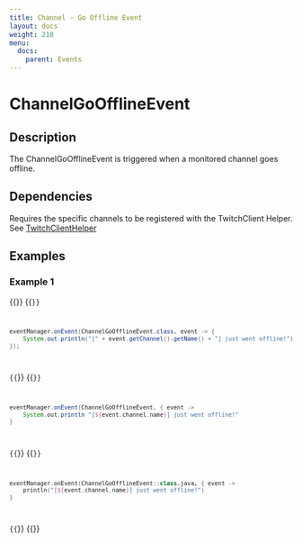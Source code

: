 ```yaml
---
title: Channel - Go Offline Event
layout: docs
weight: 210
menu: 
  docs:
    parent: Events
---
```


# ChannelGoOfflineEvent

## Description

The ChannelGoOfflineEvent is triggered when a monitored channel goes offline.

## Dependencies

Requires the specific channels to be registered with the TwitchClient Helper. See [TwitchClientHelper](../twitch4j/client-helper)

## Examples

### Example 1

{{<codeblocks>}}
{{<code Java>}}
```java
eventManager.onEvent(ChannelGoOfflineEvent.class, event -> {
	System.out.println("[" + event.getChannel().getName() + "] just went offline!");
});
```
{{</code>}}
{{<code Groovy>}}
```groovy
eventManager.onEvent(ChannelGoOfflineEvent, { event ->
	System.out.println "[${event.channel.name}] just went offline!"
}
```
{{</code>}}
{{<code Kotlin>}}
```kotlin
eventManager.onEvent(ChannelGoOfflineEvent::class.java, { event -> 
	println("[${event.channel.name}] just went offline!")
}
```
{{</code>}}
{{</codeblocks>}}
